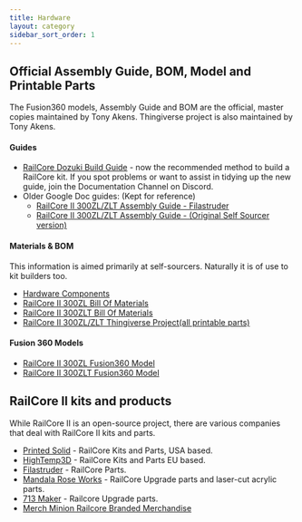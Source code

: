 ```yaml
---
title: Hardware
layout: category
sidebar_sort_order: 1
---
```


## Official Assembly Guide, BOM, Model and Printable Parts 

The Fusion360 models, Assembly Guide and BOM are the official, master copies maintained by Tony Akens. Thingiverse project is also maintained by Tony Akens.

#### Guides
 * [RailCore Dozuki Build Guide](https://railcore.dozuki.com/c/RailCore_II) -  now the recommended method to build a RailCore kit. If you spot problems or want to assist in tidying up the new guide, join the Documentation Channel on Discord.
 * Older Google Doc guides: (Kept for reference)  
   * [RailCore II 300ZL/ZLT Assembly Guide - Filastruder](https://railcore.page.link/fskit) 
   * [RailCore II 300ZL/ZLT Assembly Guide - (Original Self Sourcer version)](https://railcore.page.link/guide)
   
 #### Materials & BOM
This information is aimed primarily at self-sourcers. Naturally it is of use to kit builders too.
   * [Hardware Components](./hardware_components.md)
   * [RailCore II 300ZL Bill Of Materials](https://railcore.page.link/zlbom)
   * [RailCore II 300ZLT Bill Of Materials](https://railcore.page.link/zltbom)
   * [RailCore II 300ZL/ZLT Thingiverse Project(all printable parts)](https://www.thingiverse.com/thing:2407174)
   
 #### Fusion 360 Models
   * [RailCore II 300ZL Fusion360 Model](https://railcore.page.link/zlmodel)
   * [RailCore II 300ZLT Fusion360 Model](https://railcore.page.link/zltmodel)
   
## RailCore II kits and products

While RailCore II is an open-source project, there are various companies that deal with RailCore II kits and parts.

* [Printed Solid](https://printedsolid.com/) - RailCore Kits and Parts, USA based.
* [HighTemp3D](https://www.HighTemp3D.com/) - RailCore Kits and Parts EU based.
* [Filastruder](https://www.filastruder.com/collections/railcore) - RailCore Parts.
* [Mandala Rose Works](http://www.mandalaroseworks.com/) - RailCore Upgrade parts and laser-cut acrylic parts.
* [713 Maker](https://713maker.com/railcore) - Railcore Upgrade parts.
* [Merch Minion Railcore Branded Merchandise](http://kninedhp.merchminion.com/)
